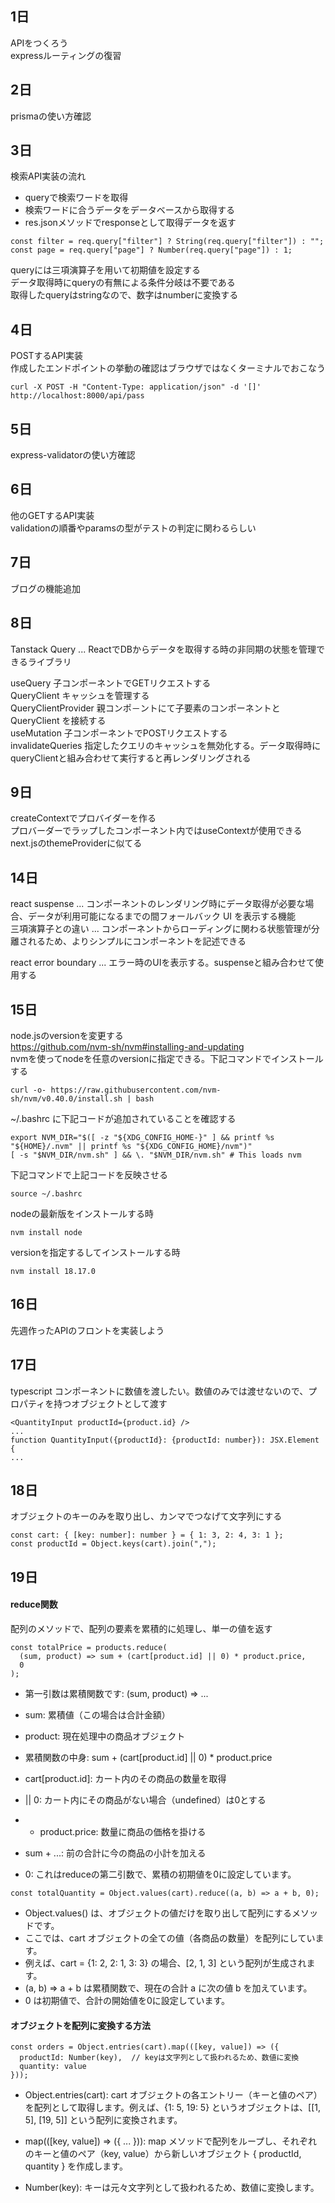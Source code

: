 ## 1日

APIをつくろう<br>
expressルーティングの復習

## 2日

prismaの使い方確認

## 3日

検索API実装の流れ
- queryで検索ワードを取得
- 検索ワードに合うデータをデータベースから取得する
- res.jsonメソッドでresponseとして取得データを返す

```
const filter = req.query["filter"] ? String(req.query["filter"]) : "";
const page = req.query["page"] ? Number(req.query["page"]) : 1;
```
queryには三項演算子を用いて初期値を設定する<br>
データ取得時にqueryの有無による条件分岐は不要である<br>
取得したqueryはstringなので、数字はnumberに変換する

## 4日

POSTするAPI実装<br>
作成したエンドポイントの挙動の確認はブラウザではなくターミナルでおこなう
```
curl -X POST -H "Content-Type: application/json" -d '[]' http://localhost:8000/api/pass
```
## 5日

express-validatorの使い方確認

## 6日

他のGETするAPI実装<br>
validationの順番やparamsの型がテストの判定に関わるらしい

## 7日

ブログの機能追加

## 8日

Tanstack Query ... ReactでDBからデータを取得する時の非同期の状態を管理できるライブラリ

useQuery 子コンポーネントでGETリクエストする<br>
QueryClient キャッシュを管理する<br>
QueryClientProvider 親コンポ－ントにて子要素のコンポーネントと QueryClient を接続する<br>
useMutation 子コンポーネントでPOSTリクエストする<br>
invalidateQueries 指定したクエリのキャッシュを無効化する。データ取得時にqueryClientと組み合わせて実行すると再レンダリングされる

## 9日

createContextでプロバイダーを作る<br>
プロバーダーでラップしたコンポーネント内ではuseContextが使用できる<br>
next.jsのthemeProviderに似てる

## 14日

react suspense ... コンポーネントのレンダリング時にデータ取得が必要な場合、データが利用可能になるまでの間フォールバック UI を表示する機能<br>
三項演算子との違い ... コンポーネントからローディングに関わる状態管理が分離されるため、よりシンプルにコンポーネントを記述できる

react error boundary ... エラー時のUIを表示する。suspenseと組み合わせて使用する

## 15日

node.jsのversionを変更する<br>
https://github.com/nvm-sh/nvm#installing-and-updating<br>
nvmを使ってnodeを任意のversionに指定できる。下記コマンドでインストールする
```
curl -o- https://raw.githubusercontent.com/nvm-sh/nvm/v0.40.0/install.sh | bash
```
~/.bashrc に下記コードが追加されていることを確認する
```
export NVM_DIR="$([ -z "${XDG_CONFIG_HOME-}" ] && printf %s "${HOME}/.nvm" || printf %s "${XDG_CONFIG_HOME}/nvm")"
[ -s "$NVM_DIR/nvm.sh" ] && \. "$NVM_DIR/nvm.sh" # This loads nvm
```
下記コマンドで上記コードを反映させる
```
source ~/.bashrc
```
nodeの最新版をインストールする時
```
nvm install node
```
versionを指定するしてインストールする時
```
nvm install 18.17.0
```
## 16日

先週作ったAPIのフロントを実装しよう

## 17日

typescript コンポーネントに数値を渡したい。数値のみでは渡せないので、プロパティを持つオブジェクトとして渡す
```
<QuantityInput productId={product.id} />
...
function QuantityInput({productId}: {productId: number}): JSX.Element {
...
```
## 18日
オブジェクトのキーのみを取り出し、カンマでつなげて文字列にする
```
const cart: { [key: number]: number } = { 1: 3, 2: 4, 3: 1 };
const productId = Object.keys(cart).join(",");
```
## 19日
#### reduce関数
配列のメソッドで、配列の要素を累積的に処理し、単一の値を返す
```
const totalPrice = products.reduce(
  (sum, product) => sum + (cart[product.id] || 0) * product.price,
  0
);
```
- 第一引数は累積関数です: (sum, product) => ...

- sum: 累積値（この場合は合計金額）
- product: 現在処理中の商品オブジェクト

- 累積関数の中身: sum + (cart[product.id] || 0) * product.price
- cart[product.id]: カート内のその商品の数量を取得
- || 0: カート内にその商品がない場合（undefined）は0とする
- * product.price: 数量に商品の価格を掛ける
- sum + ...: 前の合計に今の商品の小計を加える
- 0: これはreduceの第二引数で、累積の初期値を0に設定しています。
```
const totalQuantity = Object.values(cart).reduce((a, b) => a + b, 0);
```
- Object.values() は、オブジェクトの値だけを取り出して配列にするメソッドです。
- ここでは、cart オブジェクトの全ての値（各商品の数量）を配列にしています。
- 例えば、cart = {1: 2, 2: 1, 3: 3} の場合、[2, 1, 3] という配列が生成されます。
- (a, b) => a + b は累積関数で、現在の合計 a に次の値 b を加えています。
- 0 は初期値で、合計の開始値を0に設定しています。

#### オブジェクトを配列に変換する方法
```
const orders = Object.entries(cart).map(([key, value]) => ({
  productId: Number(key),  // keyは文字列として扱われるため、数値に変換
  quantity: value
}));
```
- Object.entries(cart): cart オブジェクトの各エントリー（キーと値のペア）を配列として取得します。例えば、{1: 5, 19: 5} というオブジェクトは、[[1, 5], [19, 5]] という配列に変換されます。

- map(([key, value]) => ({ ... })): map メソッドで配列をループし、それぞれのキーと値のペア（key, value）から新しいオブジェクト { productId, quantity } を作成します。

- Number(key): キーは元々文字列として扱われるため、数値に変換します。
